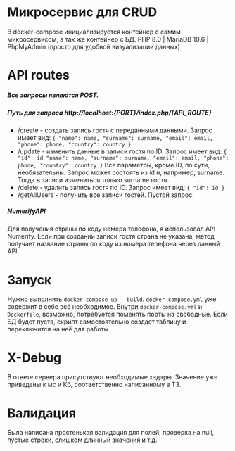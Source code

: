 # Микросервис для CRUD

В docker-compose инициализируется контейнер с самим микросервисом, а так же контейнер с БД. 
PHP 8.0 | MariaDB 10.6 | PhpMyAdmin (просто для удобной визуализации данных)

# API routes
##### Все запросы являются POST. 
##### Путь для запроса http://localhost:{PORT}/index.php/{API_ROUTE}
 - /create - создать запись гостя с переданными данными. Запрос имеет вид: ```{
    "name": name,
    "surname": surname,
    "email": email,
    "phone": phone,
    "country": country
    }```
 - /update - изменить данные в записи гостя по ID. Запрос имеет вид: ```{
    "id": id
    "name": name,
    "surname": surname,
    "email": email,
    "phone": phone,
    "country": country
    }```
    Все параметры, кроме ID, по сути, необязательны. Запрос может состоять из id и, например, surname. Тогда в записи измениться только surname гостя.
 - /delete - удалить запись гостя по ID. Запрос имеет вид: ```{ "id": id }```
 - /getAllUsers - получить все записи гостей. Пустой запрос.

##### NumerifyAPI
Для получения страны по коду номера телефона, я использовал API Numerify. Если при создании записи гостя страна не указана, метод получает название страны по коду из номера телефона через данный API.

# Запуск
Нужно выполнить `docker compose up --build`. 
`docker-compose.yml` уже содержит в себе всё необходимое. Внутри `docker-compose.yml` и `Dockerfile`, возможно, потребуется поменять порты на свободные.
Если БД будет пуста, скрипт самостоятельно создаст таблицу и переключится на неё для работы.

# X-Debug
В ответе сервера присутствуют необходимые хэдэры. Значение уже приведены к мс и Кб, соответственно написанному в ТЗ.

# Валидация
Была написана простенькая валидация для полей, проверка на null, пустые строки, слишком длинный значения и т.д.